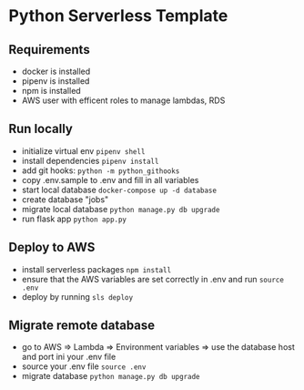 # Python Serverless Template

## Requirements
- docker is installed
- pipenv is installed
- npm is installed
- AWS user with efficent roles to manage lambdas, RDS

## Run locally
- initialize virtual env ```pipenv shell```
- install dependencies ```pipenv install```
- add git hooks: ```python -m python_githooks```
- copy .env.sample to .env and fill in all variables
- start local database ```docker-compose up -d database```
- create database "jobs"
- migrate local database ```python manage.py db upgrade```
- run flask app ```python app.py```

## Deploy to AWS
- install serverless packages ```npm install```
- ensure that the AWS variables are set correctly in .env and run ```source .env```
- deploy by running ```sls deploy```

## Migrate remote database
- go to AWS => Lambda => Environment variables => use the database host and port ini your .env file
- source your .env file ```source .env```
- migrate database ```python manage.py db upgrade```